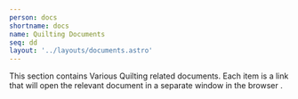 ```yaml
---
person: docs
shortname: docs
name: Quilting Documents
seq: dd
layout: '../layouts/documents.astro'
---
```



This section contains Various Quilting related documents. Each item is a link that will 
open the relevant document in a separate window  in the browser .

